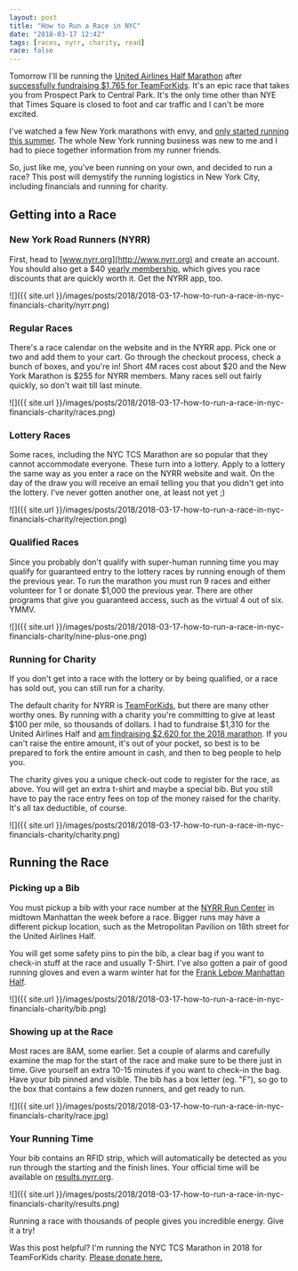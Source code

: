 ```yaml
---
layout: post
title: "How to Run a Race in NYC"
date: "2018-03-17 12:42"
tags: [races, nyrr, charity, read]
race: false
---
```

Tomorrow I'll be running the [United Airlines Half Marathon](http://www.nyrr.org/races-and-events/2018/united-airlines-nyc-half) after [successfully fundraising $1,765 for TeamForKids](/2018/02/16/running-united-airlines-half-for-team-for-kids.html). It's an epic race that takes you from Prospect Park to Central Park. It's the only time other than NYE that Times Square is closed to foot and car traffic and I can't be more excited.

I've watched a few New York marathons with envy, and [only started running this summer](/2017/10/01/why-do-i-run.html). The whole New York running business was new to me and I had to piece together information from my runner friends.

So, just like me, you've been running on your own, and decided to run a race? This post will demystify the running logistics in New York City, including financials and running for charity.

## Getting into a Race

### New York Road Runners (NYRR)

First, head to [www.nyrr.org](http://www.nyrr.org) and create an account. You should also get a $40 [yearly membership](http://www.nyrr.org/join-and-give/membership), which gives you race discounts that are quickly worth it. Get the NYRR app, too.

![]({{ site.url }}/images/posts/2018/2018-03-17-how-to-run-a-race-in-nyc-financials-charity/nyrr.png)

### Regular Races

There's a race calendar on the website and in the NYRR app. Pick one or two and add them to your cart. Go through the checkout process, check a bunch of boxes, and you're in! Short 4M races cost about $20 and the New York Marathon is $255 for NYRR members. Many races sell out fairly quickly, so don't wait till last minute.

![]({{ site.url }}/images/posts/2018/2018-03-17-how-to-run-a-race-in-nyc-financials-charity/races.png)

### Lottery Races

Some races, including the NYC TCS Marathon are so popular that they cannot accommodate everyone. These turn into a lottery. Apply to a lottery the same way as you enter a race on the NYRR website and wait. On the day of the draw you will receive an email telling you that you didn't get into the lottery. I've never gotten another one, at least not yet ;)

![]({{ site.url }}/images/posts/2018/2018-03-17-how-to-run-a-race-in-nyc-financials-charity/rejection.png)

### Qualified Races

Since you probably don't qualify with super-human running time you may qualify for guaranteed entry to the lottery races by running enough of them the previous year. To run the marathon you must run 9 races and either volunteer for 1 or donate $1,000 the previous year. There are other programs that give you guaranteed access, such as the virtual 4 out of six. YMMV.

![]({{ site.url }}/images/posts/2018/2018-03-17-how-to-run-a-race-in-nyc-financials-charity/nine-plus-one.png)

### Running for Charity

If you don't get into a race with the lottery or by being qualified, or a race has sold out, you can still run for a charity.

The default charity for NYRR is [TeamForKids](http://teamforkids.nyrr.org), but there are many other worthy ones. By running with a charity you're committing to give at least $100 per mile, so thousands of dollars. I had to fundraise $1,310 for the United Airlines Half and [am findraising $2,620 for the 2018 marathon](https://runwithtfk.org/Profile/PublicPage/61018). If you can't raise the entire amount, it's out of your pocket, so best is to be prepared to fork the entire amount in cash, and then to beg people to help you.

The charity gives you a unique check-out code to register for the race, as above. You will get an extra t-shirt and maybe a special bib. But you still have to pay the race entry fees on top of the money raised for the charity. It's all tax deductible, of course.

![]({{ site.url }}/images/posts/2018/2018-03-17-how-to-run-a-race-in-nyc-financials-charity/charity.png)

## Running the Race

### Picking up a Bib

You must pickup a bib with your race number at the [NYRR Run Center](http://www.nyrr.org/nyrr-runcenter-featuring-the-new-balance-run-hub) in midtown Manhattan the week before a race. Bigger runs may have a different pickup location, such as the Metropolitan Pavilion on 18th street for the United Airlines Half.

You will get some safety pins to pin the bib, a clear bag if you want to check-in stuff at the race and usually T-Shirt. I've also gotten a pair of good running gloves and even a warm winter hat for the [Frank Lebow Manhattan Half](/2018/01/21/run-13.34mi-1h47m18s.html).

![]({{ site.url }}/images/posts/2018/2018-03-17-how-to-run-a-race-in-nyc-financials-charity/bib.png)

### Showing up at the Race

Most races are 8AM, some earlier. Set a couple of alarms and carefully examine the map for the start of the race and make sure to be there just in time. Give yourself an extra 10-15 minutes if you want to check-in the bag. Have your bib pinned and visible. The bib has a box letter (eg. "F"), so go to the box that contains a few dozen runners, and get ready to run.

![]({{ site.url }}/images/posts/2018/2018-03-17-how-to-run-a-race-in-nyc-financials-charity/race.jpg)

### Your Running Time

Your bib contains an RFID strip, which will automatically be detected as you run through the starting and the finish lines. Your official time will be available on [results.nyrr.org](http://results.nyrr.org).

![]({{ site.url }}/images/posts/2018/2018-03-17-how-to-run-a-race-in-nyc-financials-charity/results.png)

Running a race with thousands of people gives you incredible energy. Give it a try!

Was this post helpful? I'm running the NYC TCS Marathon in 2018 for TeamForKids charity. <a target='_blank' href='https://runwithtfk.org/Profile/PublicPage/61018'>Please donate here.</a>
